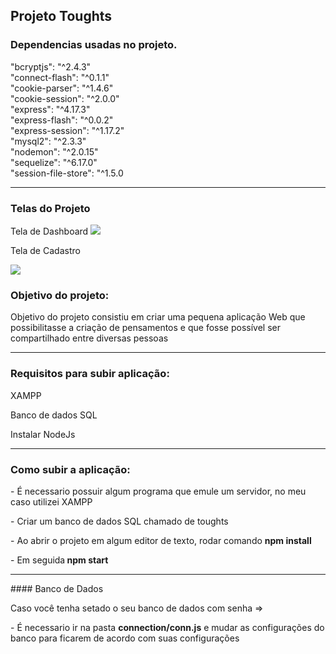 ## Projeto Toughts 


### Dependencias usadas no projeto.

"bcryptjs": "^2.4.3" <br>
"connect-flash": "^0.1.1" <br>
"cookie-parser": "^1.4.6" <br>
"cookie-session": "^2.0.0" <br>
"express": "^4.17.3" <br>
"express-flash": "^0.0.2" <br>
"express-session": "^1.17.2" <br>
"mysql2": "^2.3.3" <br>
"nodemon": "^2.0.15" <br> 
"sequelize": "^6.17.0" <br>
"session-file-store": "^1.5.0 <br> 

<hr>

<h3>Telas do Projeto</h3>
<p> Tela de Dashboard
<img src="https://user-images.githubusercontent.com/48895884/162349470-aa0e8025-011f-4890-b8d8-b1aaebedb37f.png">
<p>Tela de Cadastro</p>
<img src="https://user-images.githubusercontent.com/48895884/162349768-9a1636cc-f793-494a-bfd9-ad1756a48918.png">


### Objetivo do projeto: 

<p> Objetivo do projeto consistiu em criar uma pequena aplicação Web que possibilitasse a criação de pensamentos e que fosse possível ser compartilhado entre diversas pessoas</p>

<hr>

### Requisitos para subir aplicação:  
<p>XAMPP<p>
 
<p>Banco de dados SQL<p>

<p>Instalar NodeJs</p>
 <hr>
 

### Como subir a aplicação: 

<p> - É necessario possuir algum programa que emule um servidor, no meu caso utilizei XAMPP<p>
<p> - Criar um banco de dados SQL chamado de toughts<p> 
<p> - Ao abrir o projeto em algum editor de texto, rodar comando <strong>npm install</strong></p>
<p> - Em seguida<strong> npm start</strong>  
<hr>
#### Banco de Dados
<p> Caso você tenha setado o seu banco de dados com senha => 
<p> - É necessario ir na pasta <strong>connection/conn.js</strong> e mudar as configurações do banco para ficarem de acordo com suas configurações </p> 
